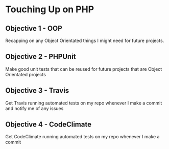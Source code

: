 # Touching Up on PHP

## Objective 1 - OOP

Recapping on any Object Orientated things I might need for future projects.

## Objective 2 - PHPUnit

Make good unit tests that can be reused for future projects that are Object Orientated projects

## Objective 3 - Travis

Get Travis running automated tests on my repo whenever I make a commit and notify me of any issues

## Objective 4 -  CodeClimate

Get CodeClimate running automated tests on my repo whenever I make a commit
